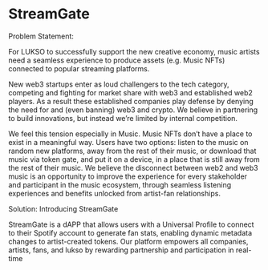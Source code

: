 # StreamGate

Problem Statement: 

For LUKSO to successfully support the new creative economy, music artists need a seamless experience to produce assets (e.g. Music NFTs) connected to popular streaming platforms.  

New web3 startups enter as loud challengers to the tech category, competing and fighting for market share with web3 and established web2 players. As a result these established companies play defense by denying the need for and (even banning) web3 and crypto. We believe in partnering to build innovations, but instead we’re limited by internal competition. 

We feel this tension especially in Music. Music NFTs don’t have a place to exist in a meaningful way. Users have two options: 
listen to the music on random new platforms, away from the rest of their music, or 
download that music via token gate, and put it on a device, in a place that is still away from the rest of their music. 
We believe the disconnect between web2 and web3 music is an opportunity to improve the experience for every stakeholder and participant in the music ecosystem, through seamless listening experiences and benefits unlocked from artist-fan relationships.

Solution: Introducing StreamGate 

StreamGate is a dAPP that allows users with a Universal Profile to connect to their Spotify account to generate fan stats, enabling dynamic metadata changes to artist-created tokens. Our platform empowers all companies, artists, fans, and lukso by rewarding partnership and participation in real-time
